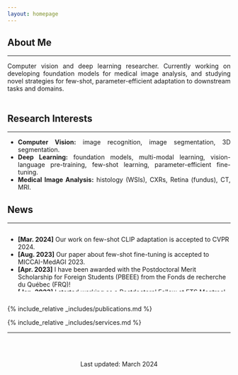 ```yaml
---
layout: homepage
---
```


## About Me
---

<div style="text-align: justify ">
Computer vision and deep learning researcher. Currently working on developing foundation models for medical image analysis, and 
studying novel strategies for few-shot, parameter-efficient adaptation to downstream tasks and domains.
</div>

<div id="v-space">
<br>
</div>

## Research Interests
---

<div style="text-align: justify "> 
    <ul>
        <li>
            <strong>Computer Vision:</strong> image recognition, image segmentation, 3D segmentation.
        </li> 
        <li>
            <strong>Deep Learning:</strong> foundation models, multi-modal learning, vision-language pre-training,
                    few-shot learning, parameter-efficient fine-tuning.
        </li> 
        <li>
            <strong>Medical Image Analysis:</strong> histology (WSIs), CXRs, Retina (fundus), CT, MRI.
        </li>
    </ul>
 </div>

## News
---

<div style="height: 140px; overflow: auto;">
    <ul>
        <li>
            <strong>[Mar. 2024]</strong> Our work on few-shot CLIP adaptation is accepted to CVPR 2024.
        </li> 
        <li>
            <strong>[Aug. 2023]</strong> Our paper about few-shot fine-tuning is accepted to MICCAI-MedAGI 2023.
        </li> 
        <li>
            <strong>[Apr. 2023]</strong> I have been awarded with the Postdoctoral Merit Scholarship for Foreign Students (PBEEE) from the Fonds de recherche du Québec (FRQ)!
        </li> 
        <li>
            <strong>[Jan. 2023]</strong> I started working as a Postdoctoral Fellow at ETS Montreal.
        </li> 
        <li>
            <strong>[Nov. 2022]</strong> I defended my PhD Thesis on not-so-supervised learning on medical imaging.
        </li>
        <li>
            <strong>[Jun. 2022]</strong> Our paper about unsupervised brain lesion segmentation is accepted to MedIA.
        </li>
        <li>
            <strong>[Jun. 2021]</strong> Our paper about weakly supervised WSI grading is accepted to JBHI.
        </li> 
        <li>
            <strong>[Jul. 2020]</strong> Our article on prostate histology image grading is accepted at the CMPB.
        </li> 
        <li>
            <strong>[Sep. 2019]</strong> I have been awarded with a 4-years PhD research personnel training grant (FPI) from the Spanish Goverment.
        </li> 
        <li>
            <strong>[Sep. 2019]</strong> Started my PhD studies under supervision of Prof. Valery Naranjo.
        </li> 
    </ul>
</div>

<div id="v-space">
<br>
</div>

{% include_relative _includes/publications.md %}

{% include_relative _includes/services.md %}

---

<div id="v-space">
<br>
</div>

<p><center>
    <br>
    Last updated: March 2024
</center></p>